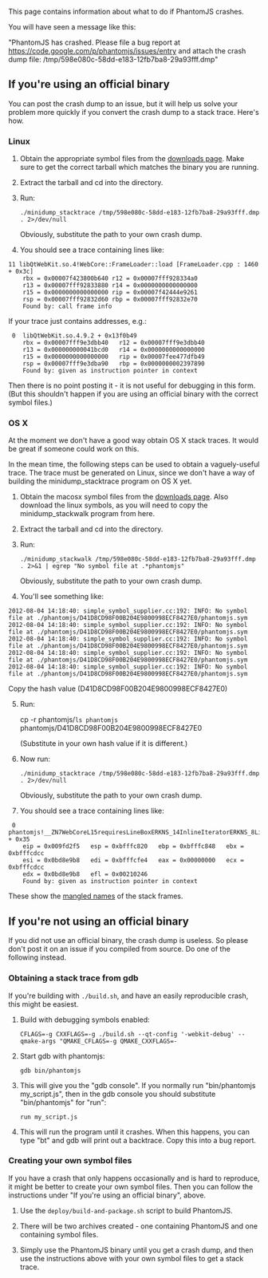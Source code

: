 This page contains information about what to do if PhantomJS crashes.

You will have seen a message like this:

"PhantomJS has crashed. Please file a bug report at https://code.google.com/p/phantomjs/issues/entry and attach the crash dump file: /tmp/598e080c-58dd-e183-12fb7ba8-29a93fff.dmp"

## If you're using an official binary

You can post the crash dump to an issue, but it will help us solve your problem more quickly if you convert the crash dump to a stack trace. Here's how.

### Linux

1. Obtain the appropriate symbol files from the [downloads page](https://code.google.com/p/phantomjs/downloads/list). Make sure to get the correct tarball which matches the binary you are running.

2. Extract the tarball and cd into the directory.

3. Run:

    `./minidump_stacktrace /tmp/598e080c-58dd-e183-12fb7ba8-29a93fff.dmp . 2>/dev/null`

   Obviously, substitute the path to your own crash dump.

4. You should see a trace containing lines like:

```
11 libQtWebKit.so.4!WebCore::FrameLoader::load [FrameLoader.cpp : 1460 + 0x3c]
    rbx = 0x00007f423800b640 r12 = 0x00007fff928334a0
    r13 = 0x00007fff92833880 r14 = 0x0000000000000000
    r15 = 0x0000000000000000 rip = 0x00007f42444e9261
    rsp = 0x00007fff92832d60 rbp = 0x00007fff92832e70
    Found by: call frame info
```
If your trace just contains addresses, e.g.:

```
 0  libQtWebKit.so.4.9.2 + 0x13f0b49
    rbx = 0x00007fff9e3dbb40   r12 = 0x00007fff9e3dbb40
    r13 = 0x000000000041bcd0   r14 = 0x0000000000000000
    r15 = 0x0000000000000000   rip = 0x00007fee477dfb49
    rsp = 0x00007fff9e3dba90   rbp = 0x0000000002397890
    Found by: given as instruction pointer in context
```

Then there is no point posting it - it is not useful for debugging in this form. (But this shouldn't happen if you are using an official binary with the correct symbol files.)

### OS X

At the moment we don't have a good way obtain OS X stack traces. It would be great if someone could work on this.

In the mean time, the following steps can be used to obtain a vaguely-useful trace. The trace must be generated on Linux, since we don't have a way of building the minidump_stacktrace program on OS X yet.

1. Obtain the macosx symbol files from the [downloads page](https://code.google.com/p/phantomjs/downloads/list). Also download the linux symbols, as you will need to copy the minidump_stackwalk program from here.

2. Extract the tarball and cd into the directory.

3. Run:

   ```./minidump_stackwalk /tmp/598e080c-58dd-e183-12fb7ba8-29a93fff.dmp . 2>&1 | egrep "No symbol file at .*phantomjs"```

   Obviously, substitute the path to your own crash dump.

4. You'll see something like:

```
2012-08-04 14:18:40: simple_symbol_supplier.cc:192: INFO: No symbol file at ./phantomjs/D41D8CD98F00B204E9800998ECF8427E0/phantomjs.sym
2012-08-04 14:18:40: simple_symbol_supplier.cc:192: INFO: No symbol file at ./phantomjs/D41D8CD98F00B204E9800998ECF8427E0/phantomjs.sym
2012-08-04 14:18:40: simple_symbol_supplier.cc:192: INFO: No symbol file at ./phantomjs/D41D8CD98F00B204E9800998ECF8427E0/phantomjs.sym
2012-08-04 14:18:40: simple_symbol_supplier.cc:192: INFO: No symbol file at ./phantomjs/D41D8CD98F00B204E9800998ECF8427E0/phantomjs.sym
2012-08-04 14:18:40: simple_symbol_supplier.cc:192: INFO: No symbol file at ./phantomjs/D41D8CD98F00B204E9800998ECF8427E0/phantomjs.sym
```

   Copy the hash value (D41D8CD98F00B204E9800998ECF8427E0)

5. Run:

   cp -r phantomjs/`ls phantomjs` phantomjs/D41D8CD98F00B204E9800998ECF8427E0

   (Substitute in your own hash value if it is different.)

6. Now run:

   `./minidump_stacktrace /tmp/598e080c-58dd-e183-12fb7ba8-29a93fff.dmp . 2>/dev/null`

   Obviously, substitute the path to your own crash dump.

7. You should see a trace containing lines like:

```
 0  phantomjs!__ZN7WebCoreL15requiresLineBoxERKNS_14InlineIteratorERKNS_8LineInfoE + 0x35
    eip = 0x009fd2f5   esp = 0xbfffc820   ebp = 0xbfffc848   ebx = 0xbfffcdcc
    esi = 0x0bd8e9b8   edi = 0xbfffcfe4   eax = 0x00000000   ecx = 0xbfffcdcc
    edx = 0x0bd8e9b8   efl = 0x00210246
    Found by: given as instruction pointer in context
```

These show the [mangled names](https://en.wikipedia.org/wiki/Name_mangling) of the stack frames.

## If you're not using an official binary

If you did not use an official binary, the crash dump is useless. So please don't post it on an issue if you compiled from source. Do one of the following instead.

### Obtaining a stack trace from gdb

If you're building with `./build.sh`, and have an easily reproducible crash, this might be easiest.

1. Build with debugging symbols enabled:

   `CFLAGS=-g CXXFLAGS=-g ./build.sh --qt-config '-webkit-debug' --qmake-args "QMAKE_CFLAGS=-g QMAKE_CXXFLAGS=-`

2. Start gdb with phantomjs:

   `gdb bin/phantomjs`

3. This will give you the "gdb console". If you normally run "bin/phantomjs my_script.js", then in the gdb console you should substitute "bin/phantomjs" for "run":

   `run my_script.js`

4. This will run the program until it crashes. When this happens, you can type "bt" and gdb will print out a backtrace. Copy this into a bug report.

### Creating your own symbol files

If you have a crash that only happens occasionally and is hard to reproduce, it might be better to create your own symbol files. Then you can follow the instructions under "If you're using an official binary", above.

1. Use the `deploy/build-and-package.sh` script to build PhantomJS.

2. There will be two archives created - one containing PhantomJS and one containing symbol files.

3. Simply use the PhantomJS binary until you get a crash dump, and then use the instructions above with your own symbol files to get a stack trace.